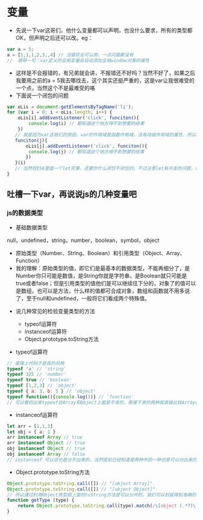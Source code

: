 # 变量
 * 先说一下var这哥们，他什么变量都可以声明，也没什么要求，所有的类型都OK，但声明之后还可以改。eg：
 ```js
 var a = 5;
 a = [1,1,1,2,3,,4] // 没错完全可以用，一点问题都没有
//  顺带一句：var定义的全局变量会自动添加全局window对象的属性
 ```
 - 这样是不会报错的，有兄弟就会讲，不报错还不好吗？当然不好了，如果之后我要用之前的a = 5我去哪找去，这个其实还挺严重的，这是var让我很难受的一个点，当然这个不是最难受的咯
 - 下面说一个闭包的问题
 ```js
 var oLis = document.getElementsByTagName('li');
 for (var i = 0; i < oLis.length; i++) {
     oLis[i].addEventListener('click', funciton(){
         console.log(i) // 都知道这个地方得不到想要的结果
     })
    // 就是因为var这哥们的原因，var的作用域是函数作用域，没有块级作用域的属性，所以会用闭包给var一个自己的作用域
    funciton(j){
        oLis[j].addEventListener('click', funciton(){
         console.log(j) // 都知道这个地方得不到想要的结果
        })
    }(i)
    // 当然在ES6里面一个let完事，还要你什么闭包不闭包的，不过注意let有并发的问题，感兴趣的话可以测一下
 }
 ```
 ## 吐槽一下var，再说说js的几种变量吧

   ### js的数据类型

- 基础数据类型

null，undefined，string，number，boolean，symbol，object

- 原始类型（Number、String、Boolean）和引用类型（Object、Array、Function）
- 我的理解：原始类型的值，即它们是最基本的数据类型，不能再细分了，是Number你只可能是数值，是String你就是字符串，是Boolean就只可能是true或者false；但是引用类型的值他们是可以继续往下分的，对象了的值可以是数组，也可以是方法，什么样的值都可合成对象，数组和函数就不用多说了，至于null和undefined，一般将它们看成两个特殊值。

* 说几种常见的检验变量类型的方法
    * typeof运算符
    * instanceof运算符
    * Object.prototype.toString方法

* typeof运算符
```js
// 直接上代码才是我的风格
typeof 'a' // 'string'
typeof 325 // 'number'
typeof true // 'boolean'
typeof [1,2,3] // 'object'
typeof { a: 3, b: 5 } // 'object'
typeof function(){console.log(1)} // 'function'
// 可以看的出来typeof在Array和Object上面是不准的，那接下来的两种就直接比较Array和Object
```
* instanceof运算符
```js
let arr = [1,1,3]
let obj = { a: 1 }
arr instanceof Array // true
arr instanceof Object // true
obj instanceof Object // true
obj instanceof Array // false
// instanceof 可以说也是分不出来的，当然提前已经知道是两种中的一种也是可以分出来的
```

* Object.prototype.toString方法
```js
Object.prototype.toString.call([]) // "[object Array]"
Object.prototype.toString.call([]) // "[object Object]"
// 所以通过利用Object原型链上面的tuString方法是可以分开的，我们可以封装得到准确的获取类型的方法
function getType (type) {
    return Object.prototype.toString.call(type).match(/\[object (.*?)\]/)[1].toLowerCase()
}
```

<gitask />

<back-to-top />


 